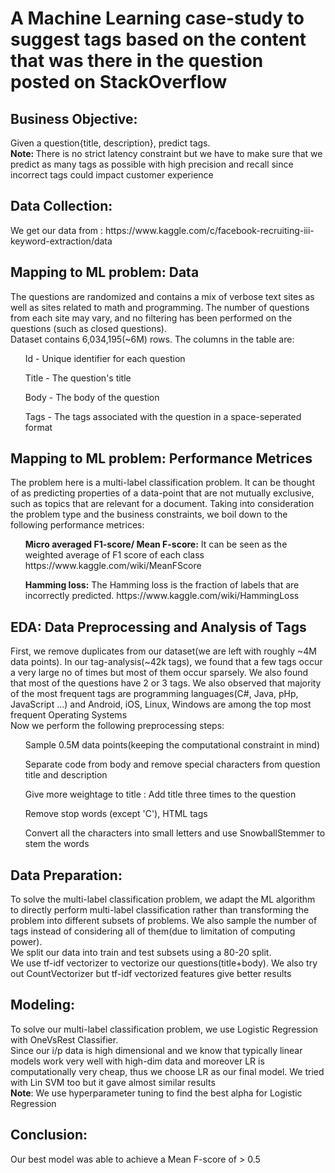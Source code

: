 # A Machine Learning case-study to suggest tags based on the content that was there in the question posted on StackOverflow

<h2> Business Objective: </h2>
<p> Given a question{title, description}, predict tags.
 <br><b>Note: </b> There is no strict latency constraint but we have to make sure that we predict as many tags as possible with high precision and recall since incorrect tags could impact customer experience
  
<h2> Data Collection: </h2>
<p>
We get our data from :  https://www.kaggle.com/c/facebook-recruiting-iii-keyword-extraction/data 
</p>

<h2> Mapping to ML problem: Data</h2>
<p>The questions are randomized and contains a mix of verbose text sites as well as sites related to math and programming. The number of questions from each site may vary, and no filtering has been performed on the questions (such as closed questions).<br>
Dataset contains 6,034,195(~6M) rows. The columns in the table are:<br>
<ol>Id - Unique identifier for each question</ol>
<ol>Title - The question's title</ol>
<ol>Body - The body of the question</ol>
<ol>Tags - The tags associated with the question in a space-seperated format</ol>
</p>

<h2> Mapping to ML problem: Performance Metrices </h2>
<p>The problem here is a multi-label classification problem. It can be thought of as predicting properties of a data-point that are not mutually exclusive, such as topics that are relevant for a document. Taking into consideration the problem type and the business constraints, we boil down to the following performance metrices:
<ol><b>Micro averaged F1-score/ Mean F-score:</b> It can be seen as the weighted average of F1 score of each class https://www.kaggle.com/wiki/MeanFScore </ol>
<ol><b>Hamming loss:</b> The Hamming loss is the fraction of labels that are incorrectly predicted. https://www.kaggle.com/wiki/HammingLoss </ol>
</p>

<h2> EDA: Data Preprocessing and Analysis of Tags</h2>
<p> First, we remove duplicates from our dataset(we are left with roughly ~4M data points). In our tag-analysis(~42k tags), we found that a few tags occur a very large no of times but most of them occur sparsely. We also found that most of the questions have 2 or 3 tags. We also observed that majority of the most frequent tags are programming languages(C#, Java, pHp, JavaScript ...) and Android, iOS, Linux, Windows are among the top most frequent Operating Systems <br>
  Now we perform the following preprocessing steps:<br>
  <ol>Sample 0.5M data points(keeping the computational constraint in mind)</ol>
  <ol>Separate code from body and remove special characters from question title and description</ol>
  <ol>Give more weightage to title : Add title three times to the question</ol>
  <ol>Remove stop words (except 'C'), HTML tags</ol>
  <ol>Convert all the characters into small letters and use SnowballStemmer to stem the words</ol>
</p>

<h2> Data Preparation: </h2>
<p> To solve the multi-label classification problem, we adapt the ML algorithm to directly perform multi-label classification rather than transforming the problem into different subsets of problems. We also sample the number of tags instead of considering all of them(due to limitation of computing power).<br>
 We split our data into train and test subsets using a 80-20 split.<br>
 We use tf-idf vectorizer to vectorize our questions(title+body). We also try out CountVectorizer but tf-idf vectorized features give better results
</p>

<h2> Modeling: </h2>
<p> To solve our multi-label classification problem, we use Logistic Regression with OneVsRest Classifier. <br>
 Since our i/p data is high dimensional and we know that typically linear models work very well with high-dim data and moreover LR is computationally very cheap, thus we choose LR as our final model. We tried with Lin SVM too but it gave almost similar results<br>
 <b>Note</b>: We use hyperparameter tuning to find the best alpha for Logistic Regression
</p>

<h2> Conclusion: </h2>
<p> Our best model was able to achieve a Mean F-score of > 0.5
</p>
